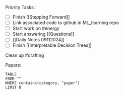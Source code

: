 Priority Tasks:
- [ ] Finish [[Stepping Forward]]
- [ ] Link associated code to github in ML_learning repo
- [ ] Start work on #energy 
- [ ] Start answering [[Questions]]
- [ ] [[Daily Notes 09112024]]
- [ ] Finish [[Interpretable Decision Trees]]

Clean up #drafting

Papers:
```dataview
TABLE
FROM ""
WHERE contains(category, "paper")
LIMIT 8
```